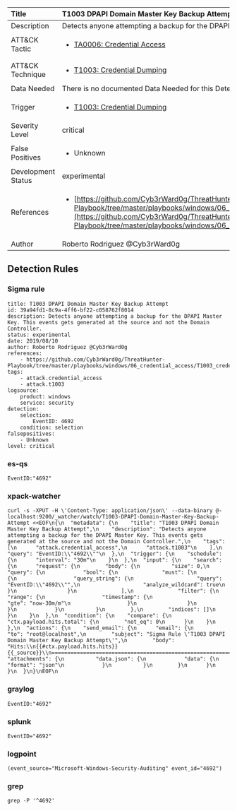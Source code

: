 | Title                | T1003 DPAPI Domain Master Key Backup Attempt                                                                                                                                                 |
|:---------------------|:------------------------------------------------------------------------------------------------------------------------------------------------------------|
| Description          | Detects anyone attempting a backup for the DPAPI Master Key. This events gets generated at the source and not the Domain Controller.                                                                                                                                           |
| ATT&amp;CK Tactic    |  <ul><li>[TA0006: Credential Access](https://attack.mitre.org/tactics/TA0006)</li></ul>  |
| ATT&amp;CK Technique | <ul><li>[T1003: Credential Dumping](https://attack.mitre.org/techniques/T1003)</li></ul>  |
| Data Needed          |  There is no documented Data Needed for this Detection Rule yet  |
| Trigger              | <ul><li>[T1003: Credential Dumping](../Triggers/T1003.md)</li></ul>  |
| Severity Level       | critical |
| False Positives      | <ul><li>Unknown</li></ul>  |
| Development Status   | experimental |
| References           | <ul><li>[https://github.com/Cyb3rWard0g/ThreatHunter-Playbook/tree/master/playbooks/windows/06_credential_access/T1003_credential_dumping/domain_dpapi_backupkey_extraction.md](https://github.com/Cyb3rWard0g/ThreatHunter-Playbook/tree/master/playbooks/windows/06_credential_access/T1003_credential_dumping/domain_dpapi_backupkey_extraction.md)</li></ul>  |
| Author               | Roberto Rodriguez @Cyb3rWard0g |


## Detection Rules

### Sigma rule

```
title: T1003 DPAPI Domain Master Key Backup Attempt
id: 39a94fd1-8c9a-4ff6-bf22-c058762f8014
description: Detects anyone attempting a backup for the DPAPI Master Key. This events gets generated at the source and not the Domain Controller.
status: experimental
date: 2019/08/10
author: Roberto Rodriguez @Cyb3rWard0g
references:
    - https://github.com/Cyb3rWard0g/ThreatHunter-Playbook/tree/master/playbooks/windows/06_credential_access/T1003_credential_dumping/domain_dpapi_backupkey_extraction.md
tags:
    - attack.credential_access
    - attack.t1003
logsource:
    product: windows
    service: security
detection:
    selection: 
        EventID: 4692
    condition: selection
falsepositives:
    - Unknown
level: critical
```





### es-qs
    
```
EventID:"4692"
```


### xpack-watcher
    
```
curl -s -XPUT -H \'Content-Type: application/json\' --data-binary @- localhost:9200/_watcher/watch/T1003-DPAPI-Domain-Master-Key-Backup-Attempt <<EOF\n{\n  "metadata": {\n    "title": "T1003 DPAPI Domain Master Key Backup Attempt",\n    "description": "Detects anyone attempting a backup for the DPAPI Master Key. This events gets generated at the source and not the Domain Controller.",\n    "tags": [\n      "attack.credential_access",\n      "attack.t1003"\n    ],\n    "query": "EventID:\\"4692\\""\n  },\n  "trigger": {\n    "schedule": {\n      "interval": "30m"\n    }\n  },\n  "input": {\n    "search": {\n      "request": {\n        "body": {\n          "size": 0,\n          "query": {\n            "bool": {\n              "must": [\n                {\n                  "query_string": {\n                    "query": "EventID:\\"4692\\"",\n                    "analyze_wildcard": true\n                  }\n                }\n              ],\n              "filter": {\n                "range": {\n                  "timestamp": {\n                    "gte": "now-30m/m"\n                  }\n                }\n              }\n            }\n          }\n        },\n        "indices": []\n      }\n    }\n  },\n  "condition": {\n    "compare": {\n      "ctx.payload.hits.total": {\n        "not_eq": 0\n      }\n    }\n  },\n  "actions": {\n    "send_email": {\n      "email": {\n        "to": "root@localhost",\n        "subject": "Sigma Rule \'T1003 DPAPI Domain Master Key Backup Attempt\'",\n        "body": "Hits:\\n{{#ctx.payload.hits.hits}}{{_source}}\\n================================================================================\\n{{/ctx.payload.hits.hits}}",\n        "attachments": {\n          "data.json": {\n            "data": {\n              "format": "json"\n            }\n          }\n        }\n      }\n    }\n  }\n}\nEOF\n
```


### graylog
    
```
EventID:"4692"
```


### splunk
    
```
EventID="4692"
```


### logpoint
    
```
(event_source="Microsoft-Windows-Security-Auditing" event_id="4692")
```


### grep
    
```
grep -P '^4692'
```



